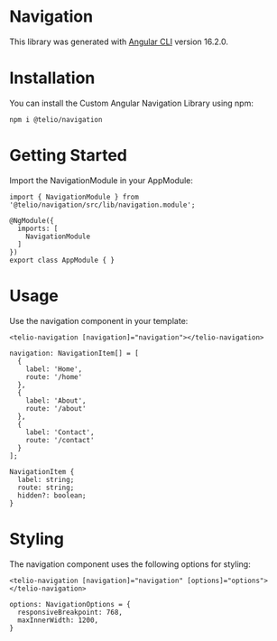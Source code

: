 # Navigation

This library was generated with [Angular CLI](https://github.com/angular/angular-cli) version 16.2.0.

# Installation

You can install the Custom Angular Navigation Library using npm:

```
npm i @telio/navigation
```

# Getting Started

Import the NavigationModule in your AppModule:

```
import { NavigationModule } from '@telio/navigation/src/lib/navigation.module';

@NgModule({
  imports: [
    NavigationModule
  ]
})
export class AppModule { }
```

# Usage

Use the navigation component in your template:

```
<telio-navigation [navigation]="navigation"></telio-navigation>

navigation: NavigationItem[] = [
  {
    label: 'Home',
    route: '/home'
  },
  {
    label: 'About',
    route: '/about'
  },
  {
    label: 'Contact',
    route: '/contact'
  }
];

NavigationItem {
  label: string;
  route: string;
  hidden?: boolean;
}
```

# Styling

The navigation component uses the following options for styling:

```
<telio-navigation [navigation]="navigation" [options]="options"></telio-navigation>

options: NavigationOptions = {
  responsiveBreakpoint: 768,
  maxInnerWidth: 1200,
}
```

